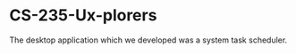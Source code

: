 CS-235-Ux-plorers
=================

The desktop application which we developed was a system task scheduler.
